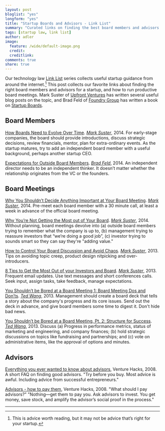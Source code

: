 ```yaml
---
layout: post
bloglist: "yes"
longform: "yes"
title: "Startup Boards and Advisors - Link List"
summary: "Curated links on finding the best board members and advisors for a startup."
tags: [startup law, link list]
author: adler
image:
  feature: /wide/default-image.png
  credit:
  creditlink:
comments: true
share: true
---
```


Our technology law [Link List](/tags/#link+list) series collects useful startup guidance from around the internet.[^1]  This post collects our favorite links about finding the right board members and advisors for a startup, and how to run productive board meetings. Mark Suster of [Upfront Ventures](http://upfront.com/) has written several useful blog posts on the topic, and Brad Feld of [Foundry Group](http://foundrygroup.com/) has written a book on [Startup Boards](http://www.amazon.com/Startup-Boards-Getting-Board-Directors/dp/1118443667).  

[^1]: This is advice worth reading, but it may not be advice that’s right for your startup.


## Board Members

[How Boards Need to Evolve Over Time](http://www.bothsidesofthetable.com/2014/01/06/how-boards-need-to-evolve-over-time/). [*Mark Suster*](https://twitter.com/msuster), 2014. For early-stage companies, the board should provide introductions, discuss strategic decisions, review financials, mentor, plan for extra-ordinary events. As the startup matures, try to add an independent board member with a useful background, perhaps another startup CEO. 

[Expectations for Outside Board Members](http://www.feld.com/archives/2014/04/expectations-outside-board-members.html). [*Brad Feld*](https://twitter.com/bfeld), 2014. An independent director needs to be an independent thinker. It doesn’t matter whether the relationship originates from the VC or the founders. 

## Board Meetings

[Why You Shouldn’t Decide Anything Important at Your Board Meeting](http://www.bothsidesofthetable.com/2014/03/19/why-you-shouldnt-decide-anything-important-at-your-board-meeting/). [*Mark Suster*](https://twitter.com/msuster), 2014. Pre-meet each board member with a 30 minute call, at least a week in advance of the official board meeting. 

[Why You’re Not Getting the Most out of Your Board](http://www.bothsidesofthetable.com/2013/12/09/why-youre-not-getting-the-most-out-of-your-board/). [*Mark Suster*](https://twitter.com/msuster), 2014. Without planning, board meetings devolve into (a) outside board members trying to remember what the company is up to,  (b) management trying to reassure investors that “we’re doing a good job”, (c) investor trying to sounds smart so they can say they're "adding value." 

[How to Control Your Board Discussion and Avoid Chaos](http://www.bothsidesofthetable.com/2013/12/10/how-to-control-your-board-discussion-and-avoid-chaos/). [*Mark Suster*](https://twitter.com/msuster), 2013. Tips on avoiding topic creep, product design nitpicking and over-introducers. 

[8 Tips to Get the Most Out of your Investors and Board](http://www.bothsidesofthetable.com/2013/05/27/8-tips-to-get-the-most-out-of-your-investors-and-board/). [*Mark Suster*](https://twitter.com/msuster), 2013. Frequent email updates. Use text messages and short conferences calls. Seek input, assign tasks, take feedback, manage expectations. 

[You Shouldn’t be Bored at a Board Meeting 1: Board Meeting Dos and Don’ts](http://pando.com/2013/02/27/you-shouldnt-be-bored-at-a-board-meeting-pt-1-board-meeting-dos-and-donts/). [*Ted Wang*](https://twitter.com/twang), 2013. Management should create a board deck that tells a story about the company's progress and its core issues. Send out the deck in advance, and give board members some time to digest it. Don't hide bad news. 

[You Shouldn’t be Bored at a Board Meeting, Pt. 2: Structure for Success](http://pando.com/2013/03/01/you-shouldnt-be-bored-at-a-board-meeting-pt-2-structure-for-success/).  [*Ted Wang*](https://twitter.com/twang), 2013. Discuss (a) Progress in performance metrics, status of marketing and engineering, and company finances; (b) hold strategic discussions on topics like fundraising and partnerships; and (c) vote on administrative items, like the approval of options and minutes. 


## Advisors 

[Everything you ever wanted to know about advisors](http://venturehacks.com/articles/advisors), Venture Hacks, 2008. A short FAQ on finding good advisors. "Try before you buy. Most advice is awful. Including advice from successful entrepreneurs." 

[Advisors - how to pay them](http://venturehacks.com/articles/advisors-part-2), Venture Hacks, 2008. "What should I pay advisors?" "Nothing—get them to pay you. Ask advisors to invest. You get money, save stock, and amplify the advisor’s social proof in the process." 



- - - 
